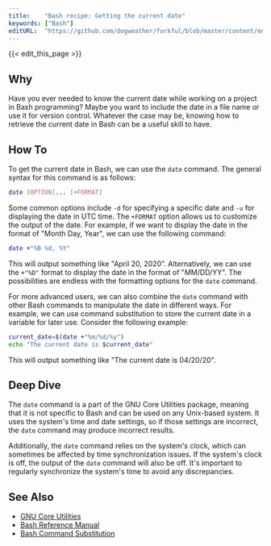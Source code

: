 ```yaml
---
title:    "Bash recipe: Getting the current date"
keywords: ["Bash"]
editURL:  "https://github.com/dogweather/forkful/blob/master/content/en/bash/getting-the-current-date.md"
---
```


{{< edit_this_page >}}

## Why 
Have you ever needed to know the current date while working on a project in Bash programming? Maybe you want to include the date in a file name or use it for version control. Whatever the case may be, knowing how to retrieve the current date in Bash can be a useful skill to have.

## How To 
To get the current date in Bash, we can use the `date` command. The general syntax for this command is as follows: 
```Bash 
date [OPTION]... [+FORMAT] 
```
Some common options include `-d` for specifying a specific date and `-u` for displaying the date in UTC time. The `+FORMAT` option allows us to customize the output of the date. For example, if we want to display the date in the format of "Month Day, Year", we can use the following command: 
```Bash 
date +"%B %d, %Y" 
```
This will output something like "April 20, 2020". Alternatively, we can use the `+"%D"` format to display the date in the format of "MM/DD/YY". The possibilities are endless with the formatting options for the `date` command.

For more advanced users, we can also combine the `date` command with other Bash commands to manipulate the date in different ways. For example, we can use command substitution to store the current date in a variable for later use. Consider the following example: 
```Bash 
current_date=$(date +"%m/%d/%y") 
echo "The current date is $current_date" 
``` 
This will output something like "The current date is 04/20/20". 

## Deep Dive 
The `date` command is a part of the GNU Core Utilities package, meaning that it is not specific to Bash and can be used on any Unix-based system. It uses the system's time and date settings, so if those settings are incorrect, the `date` command may produce incorrect results.

Additionally, the `date` command relies on the system's clock, which can sometimes be affected by time synchronization issues. If the system's clock is off, the output of the `date` command will also be off. It's important to regularly synchronize the system's time to avoid any discrepancies.

## See Also
- [GNU Core Utilities](https://www.gnu.org/software/coreutils/)
- [Bash Reference Manual](https://www.gnu.org/software/bash/manual/)
- [Bash Command Substitution](https://www.gnu.org/software/bash/manual/html_node/Command-Substitution.html)